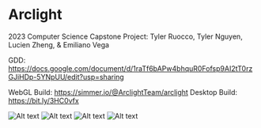 # Arclight
2023 Computer Science Capstone Project: Tyler Ruocco, Tyler Nguyen, Lucien Zheng, & Emiliano Vega

GDD: https://docs.google.com/document/d/1raTf6bAPw4bhquR0Fofsp9AI2tT0rzGJiHDp-5YNpUU/edit?usp=sharing

WebGL Build: https://simmer.io/@ArclightTeam/arclight
Desktop Build: https://bit.ly/3HC0vfx

![Alt text](https://cdn.discordapp.com/attachments/1010766384646602856/1103132904256708749/image.png)
![Alt text](https://cdn.discordapp.com/attachments/1010766384646602856/1103133249049464853/image.png)
![Alt text](https://cdn.discordapp.com/attachments/1010766384646602856/1103133252442673222/image.png)
![Alt text](https://cdn.discordapp.com/attachments/1010766384646602856/1103133283576983774/image.png)
